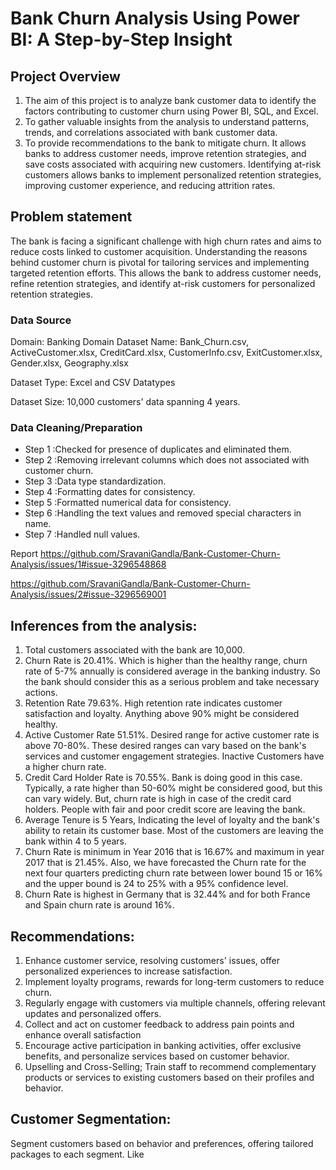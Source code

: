 
# Bank Churn Analysis Using Power BI: A Step-by-Step Insight

## Project Overview

1.	The aim of this project is to analyze bank customer data to identify the factors contributing to customer churn using Power BI, SQL, and Excel.
2.	To gather valuable insights from the analysis to understand patterns, trends, and correlations associated with bank customer data.
3.	To provide recommendations to the bank to mitigate churn. It allows banks to address customer needs, improve retention strategies, and save costs associated with acquiring new customers. Identifying at-risk customers allows banks to implement personalized retention strategies, improving customer experience, and reducing attrition rates.

## Problem statement

The bank is facing a significant challenge with high churn rates and aims to reduce costs linked to customer acquisition. Understanding the reasons behind customer churn is pivotal for tailoring services and implementing targeted retention efforts. This allows the bank to address customer needs, refine retention strategies, and identify at-risk customers for personalized retention strategies.


### Data Source

Domain: Banking Domain
Dataset Name: Bank_Churn.csv, ActiveCustomer.xlsx, CreditCard.xlsx, CustomerInfo.csv, ExitCustomer.xlsx, Gender.xlsx, Geography.xlsx

Dataset Type: Excel and CSV Datatypes

Dataset Size: 10,000 customers' data spanning 4 years.


### Data Cleaning/Preparation
- Step 1 :Checked for presence of duplicates and eliminated them.
- Step 2 :Removing irrelevant columns which does not associated with customer churn.
- Step 3 :Data type standardization.
- Step 4 :Formatting dates for consistency.
- Step 5 :Formatted numerical data for consistency.
- Step 6 :Handling the text values and removed special characters in name.
- Step 7 :Handled null values.

Report https://github.com/SravaniGandla/Bank-Customer-Churn-Analysis/issues/1#issue-3296548868

https://github.com/SravaniGandla/Bank-Customer-Churn-Analysis/issues/2#issue-3296569001

## Inferences from the analysis:

1. Total customers associated with the bank are 10,000.
2. Churn Rate is 20.41%. Which is higher than the healthy range, churn rate of 5-7% annually is considered average in the banking industry. So the bank should consider this as a serious problem and take necessary actions.
3. Retention Rate 79.63%. High retention rate indicates customer satisfaction and loyalty. Anything above 90% might be considered healthy.
4. Active Customer Rate 51.51%. Desired range for active customer rate is above 70-80%. These desired ranges can vary based on the bank's services and customer engagement strategies. Inactive Customers have a higher churn rate.
5. Credit Card Holder Rate is 70.55%. Bank is doing good in this case. Typically, a rate higher than 50-60% might be considered good, but this can vary widely. But, churn rate is high in case of the credit card holders. People with fair and poor credit score are leaving the bank.
6. Average Tenure is 5 Years, Indicating the level of loyalty and the bank's ability to retain its customer base. Most of the customers are leaving the bank within 4 to 5 years.
7. Churn Rate is minimum in Year 2016 that is 16.67% and maximum in year 2017 that is 21.45%. Also, we have forecasted the Churn rate for the next four quarters predicting churn rate between lower bound 15 or 16% and the upper bound is 24 to 25% with a 95% confidence level.
8. Churn Rate is highest in Germany that is 32.44% and for both France and Spain churn rate is around 16%.

## Recommendations:
1. Enhance customer service, resolving customers' issues, offer personalized experiences to increase satisfaction.
2. Implement loyalty programs, rewards for long-term customers to reduce churn.
3. Regularly engage with customers via multiple channels, offering relevant updates and personalized offers.
4. Collect and act on customer feedback to address pain points and enhance overall satisfaction
5. Encourage active participation in banking activities, offer exclusive benefits, and personalize services based on customer behavior.
6. Upselling and Cross-Selling; Train staff to recommend complementary products or services to existing customers based on their profiles and behavior.

## Customer Segmentation:
 Segment customers based on behavior and preferences, offering tailored packages to each segment. Like
